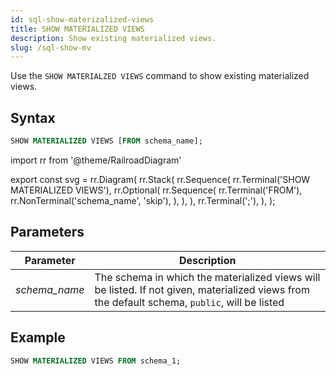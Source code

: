 ```yaml
---
id: sql-show-materizalized-views
title: SHOW MATERIALIZED VIEWS
description: Show existing materialized views.
slug: /sql-show-mv
---
```


<head>
  <link rel="canonical" href="https://docs.risingwave.com/docs/current/sql-show-mv/" />
</head>

Use the `SHOW MATERIALZED VIEWS` command to show existing materialized views.

## Syntax

```sql
SHOW MATERIALIZED VIEWS [FROM schema_name];
```

import rr from '@theme/RailroadDiagram'

export const svg = rr.Diagram(
rr.Stack(
rr.Sequence(
rr.Terminal('SHOW MATERIALIZED VIEWS'),
rr.Optional(
rr.Sequence(
rr.Terminal('FROM'),
rr.NonTerminal('schema_name', 'skip'),
),
),
),
rr.Terminal(';'),
),
);

<Drawer SVG={svg} />

## Parameters

| Parameter     | Description                                                                                                                                   |
| ------------- | --------------------------------------------------------------------------------------------------------------------------------------------- |
| _schema_name_ | The schema in which the materialized views will be listed. If not given, materialized views from the default schema, `public`, will be listed |

## Example

```sql
SHOW MATERIALIZED VIEWS FROM schema_1;
```
